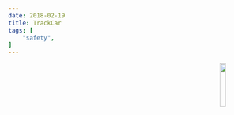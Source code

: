 ```yaml
---
date: 2018-02-19
title: TrackCar
tags: [
    "safety",
]
---
```

<img align="right" src="https://i.imgur.com/p8jenZt.png" style="width: 15%;">

